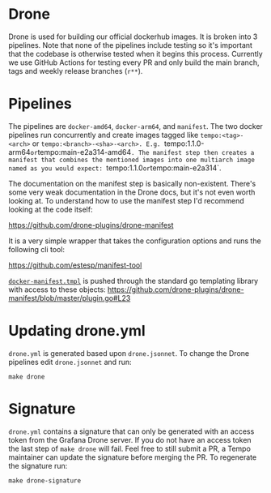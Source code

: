 # Drone

Drone is used for building our official dockerhub images. It is broken into 3
pipelines. Note that none of the pipelines include testing so it's important that
the codebase is otherwise tested when it begins this process. Currently we use GitHub
Actions for testing every PR and only build the main branch, tags and weekly release
branches (`r**`).

# Pipelines

The pipelines are `docker-amd64`, `docker-arm64`, and `manifest`. The two docker pipelines
run concurrently and create images tagged like `tempo:<tag>-<arch>` or `tempo:<branch>-<sha>-<arch>. E.g. `tempo:1.1.0-arm64`or`tempo:main-e2a314-amd64`. The manifest step then creates a manifest that combines the mentioned images into one multiarch image named as you would expect: `tempo:1.1.0`or`tempo:main-e2a314`.

The documentation on the manifest step is basically non-existent. There's some very
weak documentation in the Drone docs, but it's not even worth looking at. To understand
how to use the manifest step I'd recommend looking at the code itself:

https://github.com/drone-plugins/drone-manifest

It is a very simple wrapper that takes the configuration options and runs the following
cli tool:

https://github.com/estesp/manifest-tool

[`docker-manifest.tmpl`](./docker-manifest.tmpl) is pushed through the standard go templating library with access
to these objects: https://github.com/drone-plugins/drone-manifest/blob/master/plugin.go#L23

# Updating drone.yml

`drone.yml` is generated based upon `drone.jsonnet`. To change the Drone pipelines edit
`drone.jsonnet` and run:

```
make drone
```

# Signature

`drone.yml` contains a signature that can only be generated with an access token from the Grafana
Drone server. If you do not have an access token the last step of `make drone` will fail. Feel free
to still submit a PR, a Tempo maintainer can update the signature before merging the PR. To regenerate
the signature run:

```
make drone-signature
```
